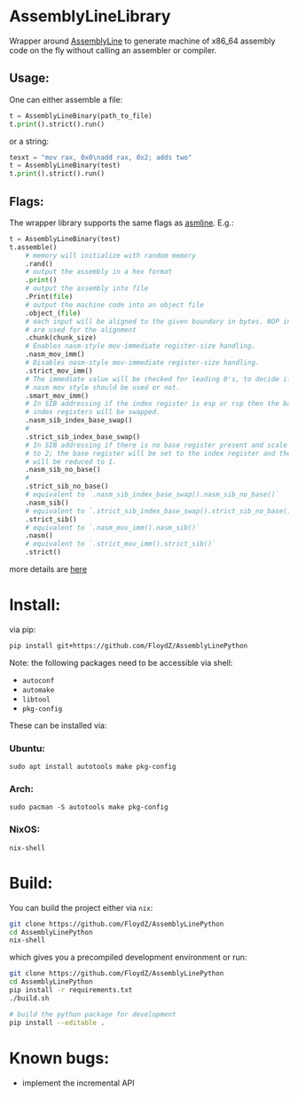 AssemblyLineLibrary
===================
Wrapper around [AssemblyLine](https://github.com/0xADE1A1DE/AssemblyLine)
to generate machine of x86_64 assembly code on the fly without calling an 
assembler or compiler.

Usage:
-----
One can either assemble a file:
```python
t = AssemblyLineBinary(path_to_file)
t.print().strict().run()
```

or a string:
```python
tesxt = "mov rax, 0x0\nadd rax, 0x2; adds two"
t = AssemblyLineBinary(test)
t.print().strict().run()
```

Flags:
------
The wrapper library supports the same flags as [asmline](https://github.com/0xADE1A1DE/AssemblyLine/tree/main/tools).
E.g.:
```python
t = AssemblyLineBinary(test)
t.assemble()
    # memory will initialize with random memory
    .rand()
    # output the assembly in a hex format
    .print()
    # output the assembly into file
    .Print(file)
    # output the machine code into an object file
    .object_(file)
    # each input will be aligned to the given boundary in bytes. NOP instructions
    # are used for the alignment
    .chunk(chunk_size)
    # Enables nasm-style mov-immediate register-size handling.
    .nasm_mov_imm()
    # Disables nasm-style mov-immediate register-size handling.
    .strict_mov_imm()
    # The immediate value will be checked for leading 0's, to decide if the
    # nasm mov style should be used or not.
    .smart_mov_imm()
    # In SIB addressing if the index register is esp or rsp then the base and
    # index registers will be swapped.
    .nasm_sib_index_base_swap()
    #
    .strict_sib_index_base_swap()
    # In SIB addressing if there is no base register present and scale is equal
    # to 2; the base register will be set to the index register and the scale
    # will be reduced to 1.
    .nasm_sib_no_base()
    #
    .strict_sib_no_base()
    # equivalent to `.nasm_sib_index_base_swap().nasm_sib_no_base()`
    .nasm_sib()
    # equivalent to `.strict_sib_index_base_swap().strict_sib_no_base()`
    .strict_sib()
    # equivalent to `.nasm_mov_imm().nasm_sib()`
    .nasm()
    # equivalent to `.strict_mov_imm().strict_sib()`
    .strict()
```
more details are [here](https://github.com/FloydZ/AssemblyLinePython/blob/ed17efe46a4e474368bb5ded5108643eb90424ab/AssemblyLinePython/execute.py#L159)

Install:
========
via pip:
```bash
pip install git+https://github.com/FloydZ/AssemblyLinePython
```
Note: the following packages need to be accessible via shell:
- `autoconf`
- `automake`
- `libtool`
- `pkg-config`

These can be installed via:
### Ubuntu:
```shell 
sudo apt install autotools make pkg-config
```

### Arch:
```shell 
sudo pacman -S autotools make pkg-config
```

### NixOS:
```shell 
nix-shell
```

Build:
======
You can build the project either via `nix`:
```bash
git clone https://github.com/FloydZ/AssemblyLinePython
cd AssemblyLinePython
nix-shell  
```
which gives you a precompiled development environment or run:
```bash
git clone https://github.com/FloydZ/AssemblyLinePython
cd AssemblyLinePython
pip install -r requirements.txt
./build.sh

# build the python package for development
pip install --editable .
```

Known bugs:
===========
- implement the incremental API
